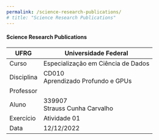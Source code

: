```yaml
---
permalink: /science-research-publications/
# title: "Science Research Publications"
---
```


#### Science Research Publications

| UFRG             | Universidade Federal                                                                      |
|------------------|----------------------------------------------------------------------------------------------------------------|
| Curso            | Especialização em Ciência de Dados                                                                             |
| Disciplina       |                                                  CD010<br>Aprendizado Profundo e GPUs |
| Professor        |                                                                           |
| Aluno            |                                                                              339907<br>Strauss Cunha Carvalho  |
| Exercício        |                                                                                                   Atividade 01 |
| Data             | 12/12/2022    


